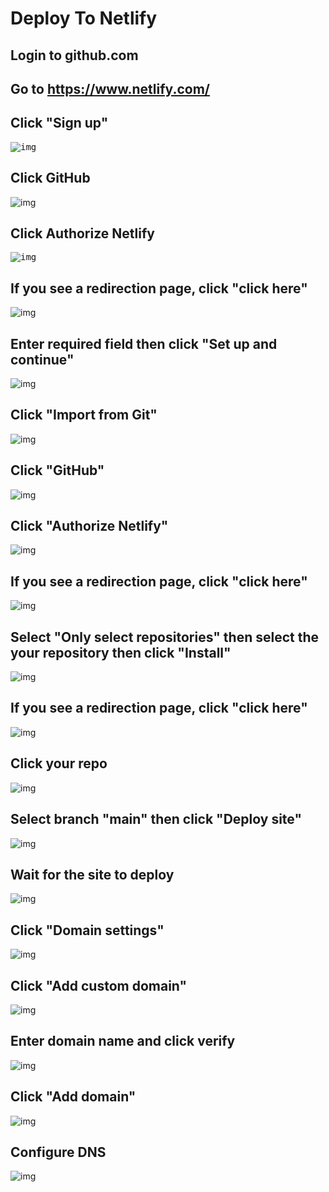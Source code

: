 # Deploy To Netlify

## Login to github.com
## Go to https://www.netlify.com/
## Click "Sign up"
<kbd>![img](https://github.com/jsarayno/deploy-to-netlify/blob/542bf0fbf04a4e8b89c34364af94fa66edc5cdd1/img/01.png)</kbd>
## Click GitHub
![img](https://github.com/jsarayno/deploy-to-netlify/blob/542bf0fbf04a4e8b89c34364af94fa66edc5cdd1/img/02.png)
## Click Authorize Netlify
<kbd>![img](https://github.com/jsarayno/deploy-to-netlify/blob/542bf0fbf04a4e8b89c34364af94fa66edc5cdd1/img/03.png)</kbd>
## If you see a redirection page, click "click here"
![img](https://github.com/jsarayno/deploy-to-netlify/blob/542bf0fbf04a4e8b89c34364af94fa66edc5cdd1/img/08.png)
## Enter required field then click "Set up and continue"
![img](https://github.com/jsarayno/deploy-to-netlify/blob/542bf0fbf04a4e8b89c34364af94fa66edc5cdd1/img/04.png)
## Click "Import from Git"
![img](https://github.com/jsarayno/deploy-to-netlify/blob/542bf0fbf04a4e8b89c34364af94fa66edc5cdd1/img/05.png)
## Click "GitHub"
![img](https://github.com/jsarayno/deploy-to-netlify/blob/542bf0fbf04a4e8b89c34364af94fa66edc5cdd1/img/06.png)
## Click "Authorize Netlify"
![img](https://github.com/jsarayno/deploy-to-netlify/blob/542bf0fbf04a4e8b89c34364af94fa66edc5cdd1/img/07.png)
## If you see a redirection page, click "click here"
![img](https://github.com/jsarayno/deploy-to-netlify/blob/542bf0fbf04a4e8b89c34364af94fa66edc5cdd1/img/08.png)
## Select "Only select repositories" then select the your repository then click "Install"
![img](https://github.com/jsarayno/deploy-to-netlify/blob/542bf0fbf04a4e8b89c34364af94fa66edc5cdd1/img/09.png)
## If you see a redirection page, click "click here"
![img](https://github.com/jsarayno/deploy-to-netlify/blob/542bf0fbf04a4e8b89c34364af94fa66edc5cdd1/img/08.png)
## Click your repo
![img](https://github.com/jsarayno/deploy-to-netlify/blob/542bf0fbf04a4e8b89c34364af94fa66edc5cdd1/img/10.png)
## Select branch "main" then click "Deploy site"
![img](https://github.com/jsarayno/deploy-to-netlify/blob/542bf0fbf04a4e8b89c34364af94fa66edc5cdd1/img/11.png)
## Wait for the site to deploy
![img](https://github.com/jsarayno/deploy-to-netlify/blob/542bf0fbf04a4e8b89c34364af94fa66edc5cdd1/img/12.png)
## Click "Domain settings"
![img](https://github.com/jsarayno/deploy-to-netlify/blob/542bf0fbf04a4e8b89c34364af94fa66edc5cdd1/img/13.png)
## Click "Add custom domain"
![img](https://github.com/jsarayno/deploy-to-netlify/blob/542bf0fbf04a4e8b89c34364af94fa66edc5cdd1/img/14.png)
## Enter domain name and click verify
![img](https://github.com/jsarayno/deploy-to-netlify/blob/542bf0fbf04a4e8b89c34364af94fa66edc5cdd1/img/15.png)
## Click "Add domain"
![img](https://github.com/jsarayno/deploy-to-netlify/blob/542bf0fbf04a4e8b89c34364af94fa66edc5cdd1/img/16.png)
## Configure DNS
![img](https://github.com/jsarayno/deploy-to-netlify/blob/542bf0fbf04a4e8b89c34364af94fa66edc5cdd1/img/17.png)
